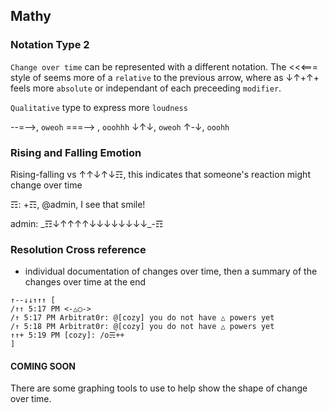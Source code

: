 ## Mathy

### Notation Type 2
`Change over time` can be represented with a different notation.  The <<<=== style of seems more of a `relative` to the previous arrow, where as ↓↑+↑+ feels more `absolute` or independant of each preceeding `modifier`.

`Qualitative` type to express more `loudness`

--=-->, `oweoh`
===--> , `ooohhh`
↓↑↓, `oweoh`
↑-↓, `ooohh`

### Rising and Falling Emotion
Rising-falling vs 
↑↑↓↑↓☶, this indicates that someone's reaction might change over time

☶: +☶, @admin, I see that smile!

admin: \_☶↓↑↑↑↑↓↓↓↓↓↓↓↓_-☶ 

### Resolution Cross reference
* individual documentation of changes over time, then a summary of the changes over time at the end
```
↑--↓↓↑↑↑ [
/↑↑ 5:17 PM <-△◯->
/↑ 5:17 PM Arbitrat0r: @[cozy] you do not have △ powers yet
/↑ 5:18 PM Arbitrat0r: @[cozy] you do not have △ powers yet
↑↑+ 5:19 PM [cozy]: /o☴++
]
```

#### COMING SOON
There are some graphing tools to use to help show the shape of change over time.